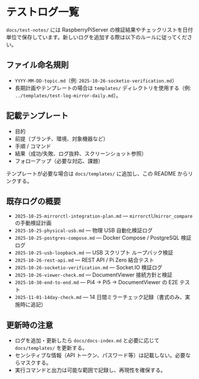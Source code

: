 # テストログ一覧

`docs/test-notes/` には RaspberryPiServer の検証結果やチェックリストを日付単位で保存しています。新しいログを追加する際は以下のルールに従ってください。

## ファイル命名規則

- `YYYY-MM-DD-topic.md`（例: `2025-10-26-socketio-verification.md`）
- 長期計画やテンプレートの場合は `templates/` ディレクトリを使用する（例: `../templates/test-log-mirror-daily.md`）。

## 記載テンプレート

- 目的
- 前提（ブランチ、環境、対象機器など）
- 手順 / コマンド
- 結果（成功/失敗、ログ抜粋、スクリーンショット参照）
- フォローアップ（必要な対応、課題）

テンプレートが必要な場合は `docs/templates/` に追加し、この README からリンクする。

## 既存ログの概要

- `2025-10-25-mirrorctl-integration-plan.md` — `mirrorctl`/`mirror_compare` の手動検証計画
- `2025-10-25-physical-usb.md` — 物理 USB 自動化検証ログ
- `2025-10-25-postgres-compose.md` — Docker Compose / PostgreSQL 検証ログ
- `2025-10-25-usb-loopback.md` — USB スクリプト ループバック検証
- `2025-10-26-rest-api.md` — REST API / Pi Zero 結合テスト
- `2025-10-26-socketio-verification.md` — Socket.IO 検証ログ
- `2025-10-26-viewer-check.md` — DocumentViewer 接続方針と検証
- `2025-10-30-end-to-end.md` — Pi4 → Pi5 → DocumentViewer の E2E テスト
- `2025-11-01-14day-check.md` — 14 日間ミラーチェック記録（書式のみ、実施時に追記）

## 更新時の注意

- ログを追加・更新したら `docs/docs-index.md` と必要に応じて `docs/templates/` を更新する。
- センシティブな情報（API トークン、パスワード等）は記載しない。必要ならマスクする。
- 実行コマンドと出力は可能な範囲で記録し、再現性を確保する。
